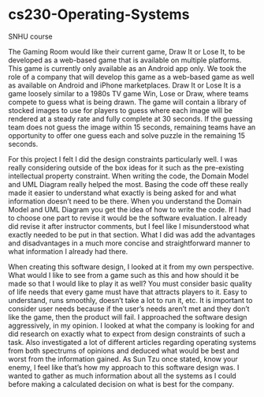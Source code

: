# cs230-Operating-Systems
SNHU course

The Gaming Room would like their current game, Draw It or Lose It, to be developed as a web-based game that is available on multiple platforms. This game is currently only
available as an Android app only. We took the role of a company that will develop this game as a web-based game as well as available on Android and iPhone marketplaces. Draw It
or Lose It is a game loosely similar to a 1980s TV game Win, Lose or Draw, where teams compete to guess what is being drawn. The game will contain a library of stocked images to 
use for players to guess where each image will be rendered at a steady rate and fully complete at 30 seconds. If the guessing team does not guess the image within 15 seconds,
remaining teams have an opportunity to offer one guess each and solve puzzle in the remaining 15 seconds. 

For this project I felt I did the design constraints particularly well. I was really considering outside of the box ideas for it such as the pre-existing intellectual property
constraint. When writing the code, the Domain Model and UML Diagram really helped the most. Basing the code off these really made it easier to understand what exactly is being
asked for and what information doesn’t need to be there. When you understand the Domain Model and UML Diagram you get the idea of how to write the code.  If I had to choose one
part to revise it would be the software evaluation. I already did revise it after instructor comments, but I feel like I misunderstood what exactly needed to be put in that 
section. What I did was add the advantages and disadvantages in a much more concise and straightforward manner to what information I already had there. 

When creating this software design, I looked at it from my own perspective. What would I like to see from a game such as this and how should it be made so that I would like to 
play it as well? You must consider basic quality of life needs that every game must have that attracts players to it. Easy to understand, runs smoothly, doesn’t take a lot to run
it, etc. It is important to consider user needs because if the user’s needs aren’t met and they don’t like the game, then the product will fail. I approached the software design
aggressively, in my opinion. I looked at what the company is looking for and did research on exactly what to expect from design constraints of such a task. Also investigated a
lot of different articles regarding operating systems from both spectrums of opinions and deduced what would be best and worst from the information gained. As Sun Tzu once
stated, know your enemy, I feel like that’s how my approach to this software design was. I wanted to gather as much information about all the systems as I could before making a
calculated decision on what is best for the company. 
